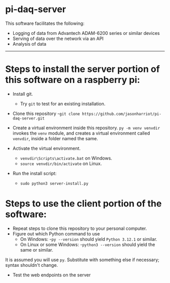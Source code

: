 # pi-daq-server
This software facilitates the following:
- Logging of data from Advantech ADAM-6200 series or similar devices
- Serving of data over the network via an API
- Analysis of data
---
# Steps to install the server portion of this software on a raspberry pi:
- Install git.
    - Try `git` to test for an existing installation.
- Clone this repository
	-`git clone https://github.com/jasonharriot/pi-daq-server.git`
- Create a virtual environment inside this repository. `py -m venv venvdir` invokes the `venv` module, and creates a virtual environment called `venvdir`, inside a folder named the same.
- Activate the virtual environment.
	- `venvdir\Scripts\activate.bat` on Windows.
	- `source venvdir/bin/activate` on Linux.

- Run the install script:
	- `sudo python3 server-install.py`

# Steps to use the client portion of the software:
- Repeat steps to clone this repository to your personal computer.
- Figure out which Python command to use
	- On Windows:
		-`py --version` should yield `Python 3.12.1` or similar.
	- On Linux or some Windows: 
		-`python3 --version`  should yield the same or similar.

It is assumed you will use `py`. Substitute with something else if necessary; syntax shouldn't change.

- Test the web endpoints on the server